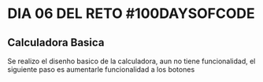 # DIA 06 DEL RETO #100DAYSOFCODE

## Calculadora Basica

Se realizo el disenho basico de la calculadora, aun no tiene funcionalidad, el siguiente paso es aumentarle funcionalidad a los botones

